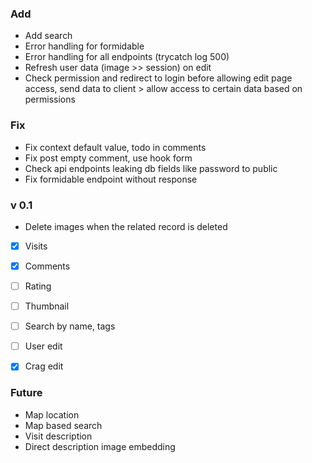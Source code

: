 ### Add

- Add search
- Error handling for formidable
- Error handling for all endpoints (trycatch log 500)
- Refresh user data (image >> session) on edit
- Check permission and redirect to login before allowing edit page access, send data to client > allow access to certain data based on permissions

### Fix

- Fix context default value, todo in comments
- Fix post empty comment, use hook form
- Check api endpoints leaking db fields like password to public
- Fix formidable endpoint without response

### v 0.1

- Delete images when the related record is deleted

- [x] Visits
- [x] Comments
- [ ] Rating
- [ ] Thumbnail

- [ ] Search by name, tags
- [ ] User edit
- [x] Crag edit

### Future

- Map location
- Map based search
- Visit description
- Direct description image embedding
